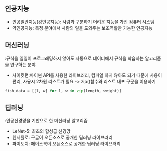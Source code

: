 ## 인공지능
- 인공일반지능(강인공지능): 사람과 구분하기 어려운 지능을 가진 컴퓨터 시스템
- 약인공지능: 특정 분야에서 사람의 일을 도와주는 보조역할만 가능한 인공지능

## 머신러닝
:규칙을 일일이 프로그래밍하지 않아도 자동으로 데이터에서 규칙을 학습하는 알고리즘을 연구하는 분야
- 사이킷런:파이썬 API를 사용한 라이브러리, 컴파일 하지 않아도 되기 때문에 사용이 편리, 사용시 2차원 리스트가 필요 -> zip()함수와 리스트 내포 구문을 이용하기
```python
fish_data = [[l, w] for l, w in zip(length, weight)]
```

## 딥러닝
:인공신경망을 기반으로 한 머신러닝 알고리즘
- LeNet-5: 최초의 합성곱 신경망
- 텐서플로: 구글이 오픈소스로 공개한 딥러닝 라이브러리
- 파이토치: 페이스북이 오픈소스로 공개한 딥러닝 라이브러리
